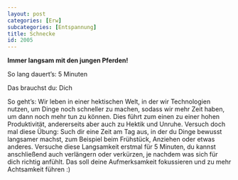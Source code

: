 ```yaml
---
layout: post
categories: [Erw]
subcategories: [Entspannung]
title: Schnecke
id: 2005
---
```

**Immer langsam mit den jungen Pferden!**

So lang dauert’s: 5 Minuten

Das brauchst du: Dich 

So geht’s: Wir leben in einer hektischen Welt, in der wir Technologien nutzen, um Dinge noch schneller zu machen, sodass wir mehr Zeit haben, um dann noch mehr tun zu können. Dies führt zum einen zu einer hohen Produktivität, andererseits aber auch zu Hektik und Unruhe. Versuch doch mal diese Übung: Such dir eine Zeit am Tag aus, in der du Dinge bewusst langsamer machst, zum Beispiel beim Frühstück, Anziehen oder etwas anderes. Versuche diese Langsamkeit erstmal für 5 Minuten, du kannst anschließend auch verlängern oder verkürzen, je nachdem was sich für dich richtig anfühlt. Das soll deine Aufmerksamkeit fokussieren und zu mehr Achtsamkeit führen :)
